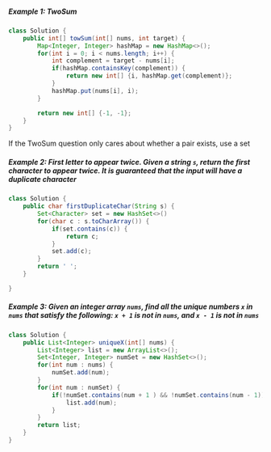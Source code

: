 ##### Example 1: TwoSum
```java
class Solution {
	public int[] towSum(int[] nums, int target) {
		Map<Integer, Integer> hashMap = new HashMap<>();
		for(int i = 0; i < nums.length; i++) {
			int complement = target - nums[i];
			if(hashMap.containsKey(complement)) {
				return new int[] {i, hashMap.get(complement)};
			}
			hashMap.put(nums[i], i);
		}

		return new int[] {-1, -1};
	} 
}
```

If the TwoSum question only cares about whether a pair exists, use a set
##### Example 2: First letter to appear twice. Given a string `s`, return the first character to appear twice. It is guaranteed that the input will have a duplicate character
```java
class Solution {
	public char firstDuplicateChar(String s) {
		Set<Character> set = new HashSet<>()
		for(char c : s.toCharArray()) {
			if(set.contains(c)) {
				return c;
			}
			set.add(c);
		}
		return ' ';
	}

} 
```
##### Example 3: Given an integer array `nums`, find all the unique numbers `x` in `nums` that satisfy the following: `x + 1` is not in `nums`, and `x - 1` is not in `nums`
```java
class Solution {
	public List<Integer> uniqueX(int[] nums) {
		List<Integer> list = new ArrayList<>();
		Set<Integer, Integer> numSet = new HashSet<>();
		for(int num : nums) { 
			numSet.add(num);
		}
		for(int num : numSet) {
			if(!numSet.contains(num + 1 ) && !numSet.contains(num - 1)) {
				list.add(num);
			}
		}
		return list;
	}
}
```
